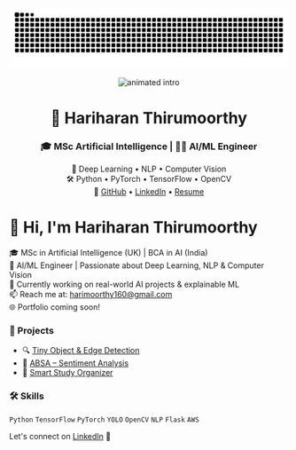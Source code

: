 ![snake gif](https://github.com/HariharanThirumoorthy/HariharanThirumoorthy/blob/output/github-contribution-grid-snake.svg)


<p align="center">
  <img src="your-cool-animation.gif" alt="animated intro" />
</p>
<h1 align="center">🤖 Hariharan Thirumoorthy</h1>
<h3 align="center">🎓 MSc Artificial Intelligence | 👨‍💻 AI/ML Engineer</h3>
<p align="center">
  🧠 Deep Learning • NLP • Computer Vision <br>
  🛠️ Python • PyTorch • TensorFlow • OpenCV <br>
  🔗 <a href="https://github.com/HariharanThirumoorthy">GitHub</a> • 
  <a href="https://linkedin.com/in/hariharan-thirumoorthy">LinkedIn</a> • 
  <a href="#">Resume</a>
</p>




# 👋 Hi, I'm Hariharan Thirumoorthy

🎓 MSc in Artificial Intelligence (UK) | BCA in AI (India)  
💼 AI/ML Engineer | Passionate about Deep Learning, NLP & Computer Vision  
🌱 Currently working on real-world AI projects & explainable ML  
📫 Reach me at: harimoorthy160@gmail.com  
🌐 Portfolio coming soon!

### 🚀 Projects
- 🔍 [Tiny Object & Edge Detection](https://github.com/HariharanThirumoorthy/Tiny-Object-and-Edge-Detection-Model)
- 🧠 [ABSA – Sentiment Analysis](https://github.com/HariharanThirumoorthy/ABSA-Deep-Learning)
- 🎒 [Smart Study Organizer](https://github.com/HariharanThirumoorthy/SmartStudyOrganizer)

### 🛠 Skills
`Python` `TensorFlow` `PyTorch` `YOLO` `OpenCV` `NLP` `Flask` `AWS`

Let's connect on [LinkedIn](https://linkedin.com/in/hariharan-thirumoorthy) 🚀

